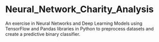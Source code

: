 # Neural_Network_Charity_Analysis
An exercise in Neural Networks and Deep Learning Models using TensorFlow and Pandas libraries in Python to preprocess datasets and create a predictive binary classifier.
